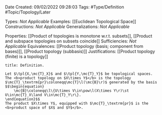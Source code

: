 <div class="topSpace"></div>

Date Created: 09/02/2022 09:28:03
Tags: #Type/Definition #Topic/Topology/Later

Types: <i>Not Applicable</i>
Examples: [[Euclidean Topological Space]]
Constructions: <i>Not Applicable</i>
Generalizations: <i>Not Applicable</i>

Properties: [[Product of topologies is monotone w.r.t. subsets]], [[Product and subspace topologies on subsets coincide]]
Sufficiencies: <i>Not Applicable</i>
Equivalences: [[Product topology (basis; component from bases)]], [[Product topology (subbasis)]]
Justifications: [[Product topology (finite) is a topology]]

``` ad-Definition
title: Definition.

Let $\tpl{X,\mc{T}_X}$ and $\tpl{Y,\mc{T}_Y}$ be topological spaces. The <b>product topology on $X\times Y$</b> is the topology $\mc{T}_\textrm{pr}\coloneqq\mc{T}\l(\mc{B}\r)$ generated by the basis
$$\begin{equation}
    \mc{B}\coloneqq\l\{U\times V\in\pow\l(X\times Y\r)\st U\in\mc{T}_X\land V\in\mc{T}_Y\r\}.
\end{equation}$$
The product $X\times Y$, equipped with $\mc{T}_\textrm{pr}$ is the <b>product space of $X$ and $Y$</b>.

```

